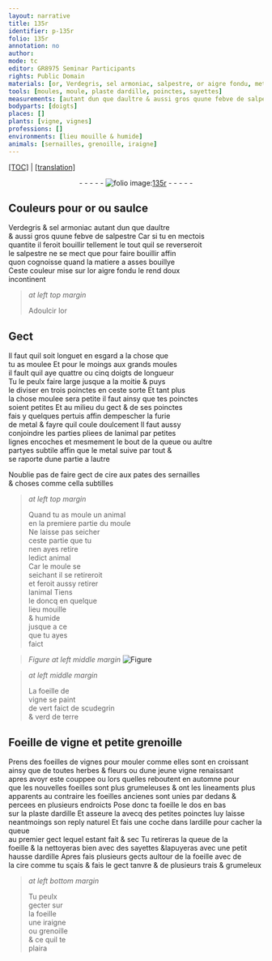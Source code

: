 ```yaml
---
layout: narrative
title: 135r
identifier: p-135r
folio: 135r
annotation: no
author:
mode: tc
editor: GR8975 Seminar Participants
rights: Public Domain
materials: [or, Verdegris, sel armoniac, salpestre, or aigre fondu, metal, cire, scudegrin, verd de terre, ardille]
tools: [moules, moule, plaste dardille, poinctes, sayettes]
measurements: [autant dun que daultre & aussi gros quune febve de salpestre, doigts]
bodyparts: [doigts]
places: []
plants: [vigne, vignes]
professions: []
environments: [lieu mouille & humide]
animals: [sernailles, grenoille, iraigne]
---
```


<p><a href="{{ site.baseurl }}/diplomatic/">[TOC]</a> | <a href="{{ site.baseurl }}/texts/p-135r_tl/" target="_blank">[translation]</a></p><div class="folio" align="center">- - - - - <a href="http://gallica.bnf.fr/ark:/12148/btv1b10500001g/f275.item.r=" target="_blank"><img src="https://cu-mkp.github.io/2017-workshop-edition/assets/photo-icon.png" alt="folio image: " style="display:inline-block; margin-bottom:-3px;"/>135r</a> - - - - - </div>  
  

## Couleurs pour <span class="m">or</span> ou saulce 

 
 <span class="m">Verdegris</span> & <span class="m">sel armoniac</span> <span class="ms">autant dun que daultre <br/> & aussi gros quune febve de <span class="m">salpestre</span></span> Car si tu en mectois <br/> quantite il feroit bouillir tellement le tout quil se reverseroit <br/> le <span class="m">salpestre</span> ne se mect que pour faire bouillir affin <br/> quon cognoisse quand la matiere a asses bouillye <br/> Ceste couleur mise sur l<span class="m">or aigre fondu</span> le rend doux <br/> incontinent 
 
 
> *at left top margin*
> 
> 
> Adoulcir l<span class="m">or</span>
 
 
 
  

## Gect 

 
 Il faut quil soit longuet en esgard a la chose que<br/> tu as moulee Et pour le moings aux grands <span class="tl">moules</span><br/> il fault quil aye quattre ou cinq <span class="ms"><span class="bp">doigts</span></span> de longueur <br/> Tu le peulx faire large jusque a la moitie & puys<br/> le diviser en trois poinctes en ceste sorte Et tant plus<br/> la chose moulee sera petite il faut ainsy que tes poinctes<br/> soient petites Et au milieu du gect & de ses poinctes<br/> fais y quelques pertuis affin dempescher la furie<br/> de <span class="m">metal</span> & fayre quil coule doulce<span class="exp">men</span>t Il faut aussy<br/> conjoindre les parties pliees de lanimal par petites<br/> lignes encoches et mesmement le bout de la queue ou aultre<br/> partyes subtile affin que le <span class="m">metal</span> suive par tout &<br/> se raporte dune partie a lautre
 
 Noublie pas de faire gect de <span class="m">cire</span> aux pates des <span class="al">sernailles</span><br/> & choses comme cella subtilles 
 
> *at left top margin*
> 
> 
>   Quand tu <span class="add">as</span> moule un animal<br/> en la premiere partie du <span class="tl">moule</span><br/> Ne laisse pas seicher<br/> ceste partie que tu<br/> nen ayes retire<br/> ledict animal<br/> Car le <span class="tl">moule</span> se<br/> seichant il se retireroit<br/> et feroit aussy retirer<br/> lanimal Tiens<br/> le doncq en quelque<br/> <span class="env">lieu mouille<br/> & humide</span><br/> jusque a ce<br/> que tu ayes<br/> faict
 
> *Figure*
> *at left middle margin*
> <a href="https://drive.google.com/open?id=0B9-oNrvWdlO5U3BqOGxwTHNPeVk" target="_blank"><img src="https://cu-mkp.github.io/GR8975-edition/assets/photo-icon.png" alt="Figure" style="display:inline-block; margin-bottom:-3px;"/></a>
 
> *at left middle margin*
> 
> 
>   La foeille de<br/> <span class="pa">vigne</span> se paint<br/> de vert faict de <span class="m">scudegri<span class="exp">n</span></span><br/> & <span class="m">verd de terre</span>
 
 
  

## Foeille de <span class="pa">vigne</span> et petite <span class="al">grenoille</span>

 
 P<span class="exp">rens</span> des foeilles de <span class="pa">vignes</span> pour mouler co<span class="exp">mm</span>e elles sont en croissant<br/> ainsy que de toutes herbes & fleurs ou dune jeune <span class="pa">vigne</span> renaissant<br/> apres avoyr este couppee ou lors quelles reboutent <span class="tmp">en automne</span> pour<br/> que les nouvelles foeilles sont plus grumeleuses & ont les lineaments plus<br/> apparents au contraire les foeilles ancienes sont unies par dedans &<br/> percees en plusieurs endroicts Pose donc ta foeille le dos en bas<br/> sur la <span class="tl">plaste d<span class="m">ardille</span></span> Et asseure la avecq des petites <span class="tl">poinctes</span> luy laisse<br/> neantmoings son reply naturel Et fais une coche <span class="add">dans l<span class="m">ardille</span></span> pour cacher la queue<br/> au premier gect lequel estant fait & sec Tu retireras la queue de la<br/> foeille & la nettoyeras bien avec des <span class="tl">sayettes</span> &lapuyeras avec une petit<br/> hausse d<span class="m">ardille</span> Apres fais plusieurs gects aultour de la foeille avec de<br/> la <span class="m">cire</span> co<span class="exp">mm</span>e tu sçais & fais le gect tanvre & de plusieurs trais & grumeleux
 
> *at left bottom margin*
> 
> 
>   Tu peulx<br/> gecter sur<br/> la foeille<br/> une <span class="al">iraigne</span><br/> ou <span class="al">grenoille</span><br/> & ce quil te<br/> plaira 
 
